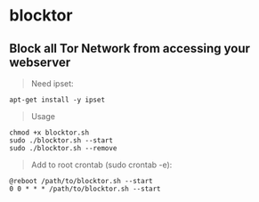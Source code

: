 # blocktor
## Block all Tor Network from accessing your webserver
> Need ipset:
```
apt-get install -y ipset
```
> Usage
```
chmod +x blocktor.sh
sudo ./blocktor.sh --start
sudo ./blocktor.sh --remove
```
> Add to root crontab (sudo crontab -e):
```
@reboot /path/to/blocktor.sh --start
0 0 * * * /path/to/blocktor.sh --start
```
